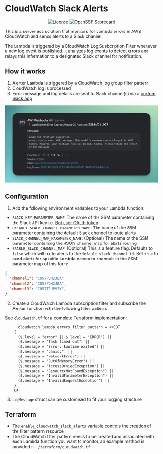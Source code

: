 # CloudWatch Slack Alerts

<p align="center">

  <a href="https://opensource.org/licenses/MIT">
      <img src="https://img.shields.io/badge/License-MIT-yellow.svg" alt="License" />
  </a>
  <a href="https://securityscorecards.dev/viewer/?uri=github.com/dstrates/cloudwatch-slack-alerts">
      <img src="https://api.securityscorecards.dev/projects/github.com/dstrates/cloudwatch-slack-alerts/badge" alt="OpenSSF Scorecard" />
  </a>
</p>

This is a serverless solution that monitors for Lambda errors in AWS CloudWatch and sends alerts to a Slack channel.

The Lambda is triggered by a CloudWatch Log Susbcription Filter whenever a new log event is published. It analyzes log events to detect errors and relays this information to a designated Slack channel for notification.

## How it works

1. Alerter Lambda is triggered by a CloudWatch log group filter pattern
2. CloudWatch log is processed
3. Error message and log details are sent to Slack channel(s) via a [custom Slack app](https://api.slack.com/start/quickstart)

![Example Slack alert](img/example_alert.png)

## Configuration

1. Add the following environment variables to your Lambda function:

- `SLACK_KEY_PARAMETER_NAME`: The name of the SSM parameter containing the Slack API key i.e. [Bot user OAuth token](https://api.slack.com/start/quickstart#getting-auth-token)
- `DEFAULT_SLACK_CHANNEL_PARAMETER_NAME`: The name of the SSM parameter containing the default Slack channel to route alerts
- `SLACK_CHANNEL_MAP_PARAMETER_NAME`: (Optional) The name of the SSM parameter containing the JSON channel map for alerts routing
- `ENABLE_SLACK_CHANNEL_MAP`: (Optional) This is a feature flag. Defaults to `false` which will route alerts to the `default_slack_channel_id`. Set `true` to send alerts for specific Lambda names to channels in the SSM parameter map of this form:

```json
{
  "channel1": "C057PQH2JBA",
  "channel2": "C057PQH2JBA",
  "channel3": "C057TEUPV7Y",
}
```

2. Create a CloudWatch Lambda subscription filter and subscribe the Alerter function with the following filter pattern.

See `cloudwatch.tf` for a complete Terraform implementation:

```hcl
      cloudwatch_lambda_errors_filter_pattern = <<EOT
    {
      ($.level = "error" || $.level = "ERROR") ||
      ($.message = "Task timed out") ||
      ($.message = "Error: Runtime exited") ||
      ($.message = "panic:") ||
      ($.message = "NetworkError") ||
      ($.message = "OutOfMemoryError") ||
      ($.message = "AccessDeniedException") ||
      ($.message = "ResourceNotFoundException") ||
      ($.message = "InvalidParameterException") ||
      ($.message = "InvalidRequestException") ||
    }
    EOT
```

3. `LogMessage` struct can be customised to fit your logging structure

## Terraform

- The `enable_cloudwatch_slack_alerts` variable controls the creation of the filter pattern resource
- The CloudWatch filter pattern needs to be created and associated with each Lambda function you want to monitor, an example method is provided in `./terraform/cloudwatch.tf`
